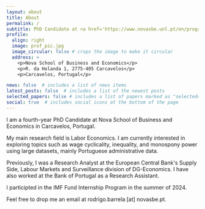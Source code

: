 ```yaml
---
layout: about
title: About
permalink: /
subtitle: PhD Candidate at <a href='https://www.novasbe.unl.pt/en/programs/phds/phd-in-economics-finance/overview'>Nova School of Business and Economics</a>
profile:
  align: right
  image: prof_pic.jpg
  image_circular: false # crops the image to make it circular
  address: >
    <p>Nova School of Business and Economics</p>
    <p>R. da Holanda 1, 2775-405 Carcavelos</p>
    <p>Carcavelos, Portugal</p>

news: false  # includes a list of news items
latest_posts: false  # includes a list of the newest posts
selected_papers: false # includes a list of papers marked as "selected={true}"
social: true  # includes social icons at the bottom of the page
---
```


<!--Write your biography here. Tell the world about yourself. Link to your favorite [subreddit](http://reddit.com). You can put a picture in, too. The code is already in, just name your picture `prof_pic.jpg` and put it in the `img/` folder.

Put your address / P.O. box / other info right below your picture. You can also disable any of these elements by editing `profile` property of the YAML header of your `_pages/about.md`. Edit `_bibliography/papers.bib` and Jekyll will render your [publications page](/al-folio/publications/) automatically.

Link to your social media connections, too. This theme is set up to use [Font Awesome icons](http://fortawesome.github.io/Font-Awesome/) and [Academicons](https://jpswalsh.github.io/academicons/), like the ones below. Add your Facebook, Twitter, LinkedIn, Google Scholar, or just disable all of them. -->

I am a fourth-year PhD Candidate at Nova School of Business and Economics in Carcavelos, Portugal. 

My main research field is Labor Economics. I am currently interested in exploring topics such as wage cyclicality, inequality, and monospony power using large datasets, mainly Portuguese administrative data.

Previously, I was a Research Analyst at the European Central Bank's Supply Side, Labour Markets and Surveillance division of DG-Economics. I have also worked at the Bank of Portugal as a Research Assistant.

I participted in the IMF Fund Internship Program in the summer of 2024.

Feel free to drop me an email at rodrigo.barrela [at] novasbe.pt. 
